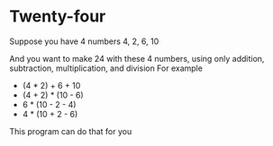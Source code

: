 # Twenty-four

Suppose you have 4 numbers
4, 2, 6, 10

And you want to make 24 with these 4 numbers, using only addition, subtraction, multiplication, and division
For example
- (4 * 2) + 6 + 10
- (4 + 2) * (10 - 6)
- 6 * (10 - 2 - 4)
- 4 * (10 + 2 - 6)

This program can do that for you